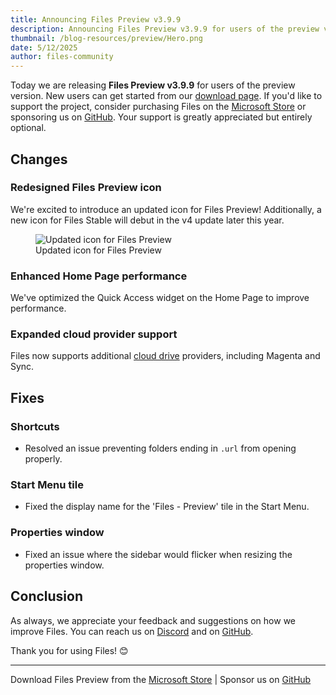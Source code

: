 ```yaml
---
title: Announcing Files Preview v3.9.9
description: Announcing Files Preview v3.9.9 for users of the preview version.
thumbnail: /blog-resources/preview/Hero.png
date: 5/12/2025
author: files-community
---
```


Today we are releasing **Files Preview v3.9.9** for users of the preview version. New users can get started from our [download page](/download/). If you'd like to support the project, consider purchasing Files on the [Microsoft Store](ms-windows-store://pdp/?ProductId=9NSQD9PKV3SS&cid=FilesWebsite) or sponsoring us on [GitHub](https://github.com/sponsors/yaira2). Your support is greatly appreciated but entirely optional.

## Changes

### Redesigned Files Preview icon  

We're excited to introduce an updated icon for Files Preview! Additionally, a new icon for Files Stable will debut in the v4 update later this year.

<figure>
    <img src="/blog-resources/v3-9-9/PreviewIcon.png" alt="Updated icon for Files Preview" />
    <figcaption>Updated icon for Files Preview</figcaption>
</figure>

### Enhanced Home Page performance  

We've optimized the Quick Access widget on the Home Page to improve performance.  

### Expanded cloud provider support  

Files now supports additional [cloud drive](/docs/features/cloud-drives) providers, including Magenta and Sync.  

## Fixes

### Shortcuts  

- Resolved an issue preventing folders ending in `.url` from opening properly.  

### Start Menu tile  

- Fixed the display name for the 'Files - Preview' tile in the Start Menu.  

### Properties window  

- Fixed an issue where the sidebar would flicker when resizing the properties window.  

## Conclusion

As always, we appreciate your feedback and suggestions on how we improve Files. You can reach us on [Discord](https://discord.gg/files) and on [GitHub](https://github.com/files-community/Files/).

Thank you for using Files! 😊

---

Download Files Preview from the [Microsoft Store](ms-windows-store://pdp/?ProductId=9NSQD9PKV3SS&cid=FilesWebsite) | Sponsor us on [GitHub](https://github.com/sponsors/yaira2/)
